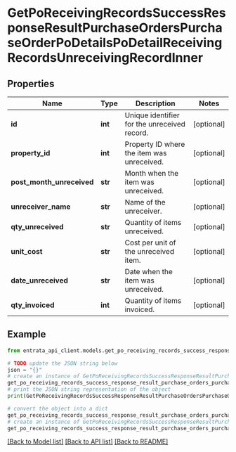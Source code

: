 # GetPoReceivingRecordsSuccessResponseResultPurchaseOrdersPurchaseOrderPoDetailsPoDetailReceivingRecordsUnreceivingRecordInner


## Properties

Name | Type | Description | Notes
------------ | ------------- | ------------- | -------------
**id** | **int** | Unique identifier for the unreceived record. | [optional] 
**property_id** | **int** | Property ID where the item was unreceived. | [optional] 
**post_month_unreceived** | **str** | Month when the item was unreceived. | [optional] 
**unreceiver_name** | **str** | Name of the unreceiver. | [optional] 
**qty_unreceived** | **str** | Quantity of items unreceived. | [optional] 
**unit_cost** | **str** | Cost per unit of the unreceived item. | [optional] 
**date_unreceived** | **str** | Date when the item was unreceived. | [optional] 
**qty_invoiced** | **int** | Quantity of items invoiced. | [optional] 

## Example

```python
from entrata_api_client.models.get_po_receiving_records_success_response_result_purchase_orders_purchase_order_po_details_po_detail_receiving_records_unreceiving_record_inner import GetPoReceivingRecordsSuccessResponseResultPurchaseOrdersPurchaseOrderPoDetailsPoDetailReceivingRecordsUnreceivingRecordInner

# TODO update the JSON string below
json = "{}"
# create an instance of GetPoReceivingRecordsSuccessResponseResultPurchaseOrdersPurchaseOrderPoDetailsPoDetailReceivingRecordsUnreceivingRecordInner from a JSON string
get_po_receiving_records_success_response_result_purchase_orders_purchase_order_po_details_po_detail_receiving_records_unreceiving_record_inner_instance = GetPoReceivingRecordsSuccessResponseResultPurchaseOrdersPurchaseOrderPoDetailsPoDetailReceivingRecordsUnreceivingRecordInner.from_json(json)
# print the JSON string representation of the object
print(GetPoReceivingRecordsSuccessResponseResultPurchaseOrdersPurchaseOrderPoDetailsPoDetailReceivingRecordsUnreceivingRecordInner.to_json())

# convert the object into a dict
get_po_receiving_records_success_response_result_purchase_orders_purchase_order_po_details_po_detail_receiving_records_unreceiving_record_inner_dict = get_po_receiving_records_success_response_result_purchase_orders_purchase_order_po_details_po_detail_receiving_records_unreceiving_record_inner_instance.to_dict()
# create an instance of GetPoReceivingRecordsSuccessResponseResultPurchaseOrdersPurchaseOrderPoDetailsPoDetailReceivingRecordsUnreceivingRecordInner from a dict
get_po_receiving_records_success_response_result_purchase_orders_purchase_order_po_details_po_detail_receiving_records_unreceiving_record_inner_from_dict = GetPoReceivingRecordsSuccessResponseResultPurchaseOrdersPurchaseOrderPoDetailsPoDetailReceivingRecordsUnreceivingRecordInner.from_dict(get_po_receiving_records_success_response_result_purchase_orders_purchase_order_po_details_po_detail_receiving_records_unreceiving_record_inner_dict)
```
[[Back to Model list]](../README.md#documentation-for-models) [[Back to API list]](../README.md#documentation-for-api-endpoints) [[Back to README]](../README.md)


